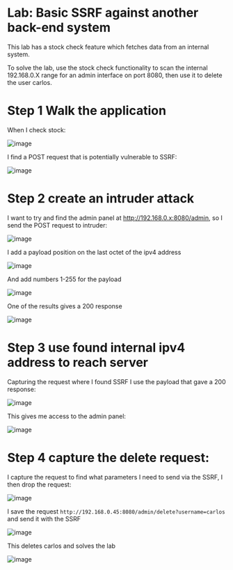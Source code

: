 # Lab: Basic SSRF against another back-end system

 This lab has a stock check feature which fetches data from an internal system.

To solve the lab, use the stock check functionality to scan the internal 192.168.0.X range for an admin interface on port 8080, then use it to delete the user carlos. 

# Step 1 Walk the application

When I check stock:

![image](https://user-images.githubusercontent.com/83407557/210022821-15b75ebb-a5ff-4046-9b3e-f40e67fb9937.png)

I find a POST request that is potentially vulnerable to SSRF:

![image](https://user-images.githubusercontent.com/83407557/210022842-8f6975aa-6aa4-4c70-93f6-4da0d0efb8aa.png)

# Step 2 create an intruder attack

I want to try and find the admin panel at http://192.168.0.x:8080/admin, so I send the POST request to intruder:

![image](https://user-images.githubusercontent.com/83407557/210023363-44a6261c-1b07-46c9-9b77-dca095ab50ce.png)

I add a payload position on the last octet of the ipv4 address

![image](https://user-images.githubusercontent.com/83407557/210023384-642c6582-caa8-4ab1-85ec-550d26d71faf.png)

And add numbers 1-255 for the payload

![image](https://user-images.githubusercontent.com/83407557/210023408-960d68bb-faf3-4ede-8fec-b60e3a8eb721.png)

One of the results gives a 200 response

![image](https://user-images.githubusercontent.com/83407557/210023528-67f0885c-d3fa-4267-9071-84d1af281c20.png)

# Step 3 use found internal ipv4 address to reach server

Capturing the request where I found SSRF I use the payload that gave a 200 response:

![image](https://user-images.githubusercontent.com/83407557/210023632-2fa21628-3e26-4a3c-9648-27a9398b3f11.png)

This gives me access to the admin panel:

![image](https://user-images.githubusercontent.com/83407557/210023653-2d8349d7-7f1e-461b-b5e5-ca38882f3b36.png)


# Step 4 capture the delete request:

I capture the request to find what parameters I need to send via the SSRF, I then drop the request:

![image](https://user-images.githubusercontent.com/83407557/210023695-667e7574-4ad8-4c24-84ae-d33b5374aecd.png)

I save the request `http://192.168.0.45:8080/admin/delete?username=carlos` and send it with the SSRF

![image](https://user-images.githubusercontent.com/83407557/210023774-73063610-515e-486c-8e03-692ca0d41061.png)

This deletes carlos and solves the lab

![image](https://user-images.githubusercontent.com/83407557/210023787-598e22a6-2a6a-4368-af7b-a247f96eb358.png)
